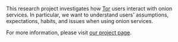 This research project investigates how [Tor](https://www.torproject.org) users
interact with onion services.  In particular, we want to understand users'
assumptions, expectations, habits, and issues when using onion services.

For more information, please visit [our project
page](https://nymity.ch/onion-services).
